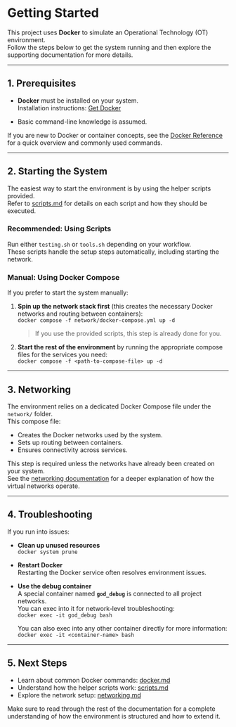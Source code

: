 # Getting Started

This project uses **Docker** to simulate an Operational Technology (OT) environment.  
Follow the steps below to get the system running and then explore the supporting documentation for more details.  

---

## 1. Prerequisites

- **Docker** must be installed on your system.  
  Installation instructions: [Get Docker](https://docs.docker.com/get-docker/)  

- Basic command-line knowledge is assumed.  

If you are new to Docker or container concepts, see the [Docker Reference](./docker.md) for a quick overview and commonly used commands.  

---

## 2. Starting the System

The easiest way to start the environment is by using the helper scripts provided.  
Refer to [scripts.md](./scripts.md) for details on each script and how they should be executed.  

### Recommended: Using Scripts
Run either `testing.sh` or `tools.sh` depending on your workflow.  
These scripts handle the setup steps automatically, including starting the network.  

### Manual: Using Docker Compose
If you prefer to start the system manually:  

1. **Spin up the network stack first** (this creates the necessary Docker networks and routing between containers):  
   `docker compose -f network/docker-compose.yml up -d`  

   > If you use the provided scripts, this step is already done for you.  

2. **Start the rest of the environment** by running the appropriate compose files for the services you need:  
   `docker compose -f <path-to-compose-file> up -d`  

---

## 3. Networking

The environment relies on a dedicated Docker Compose file under the `network/` folder.  
This compose file:  
- Creates the Docker networks used by the system.  
- Sets up routing between containers.  
- Ensures connectivity across services.  

This step is required unless the networks have already been created on your system.  
See the [networking documentation](./network/routers.md) for a deeper explanation of how the virtual networks operate.  

---

## 4. Troubleshooting

If you run into issues:  

- **Clean up unused resources**  
  `docker system prune`  

- **Restart Docker**  
  Restarting the Docker service often resolves environment issues.  

- **Use the debug container**  
  A special container named **`god_debug`** is connected to all project networks.  
  You can exec into it for network-level troubleshooting:  
  `docker exec -it god_debug bash`  

  You can also exec into any other container directly for more information:  
  `docker exec -it <container-name> bash`  

---

## 5. Next Steps

- Learn about common Docker commands: [docker.md](./docker.md)  
- Understand how the helper scripts work: [scripts.md](./scripts.md)  
- Explore the network setup: [networking.md](./network/routers.md)  

Make sure to read through the rest of the documentation for a complete understanding of how the environment is structured and how to extend it.  

